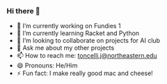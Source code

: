 ### Hi there 👋

<!--
**toncelli-j-neu/toncelli-j-neu** is a ✨ _special_ ✨ repository because its `README.md` (this file) appears on your GitHub profile.

Here are some ideas to get you started: 
-->

- 🔭 I’m currently working on Fundies 1
- 🌱 I’m currently learning Racket and Python
- 👯 I’m looking to collaborate on projects for AI club
- 💬 Ask me about my other projects
- 📫 How to reach me: toncelli.j@northeastern.edu
- 😄 Pronouns: He/Him
- ⚡ Fun fact: I make really good mac and cheese!

